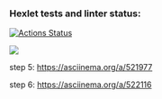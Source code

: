 ### Hexlet tests and linter status:
[![Actions Status](https://github.com/Marinapanch/java-project-lvl1/workflows/hexlet-check/badge.svg)](https://github.com/Marinapanch/java-project-lvl1/actions)

<a href="https://codeclimate.com/github/Marinapanch/java-project-lvl1/maintainability"><img src="https://api.codeclimate.com/v1/badges/1bf53b0536712fbe4b68/maintainability" /></a>

step 5: https://asciinema.org/a/521977

step 6: https://asciinema.org/a/522116

